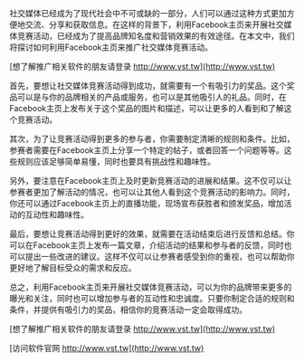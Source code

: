社交媒体已经成为了现代社会中不可或缺的一部分，人们可以通过这种方式更加方便地交流、分享和获取信息。在这样的背景下，利用Facebook主页来开展社交媒体竞赛活动，已经成为了提高品牌知名度和营销效果的有效途径。在本文中，我们将探讨如何利用Facebook主页来推广社交媒体竞赛活动。

[想了解推广相关软件的朋友请登录 http://www.vst.tw](http://www.vst.tw)

首先，要想让社交媒体竞赛活动得到成功，就需要有一个有吸引力的奖品。这个奖品可以是与你的品牌相关的产品或服务，也可以是其他吸引人的礼品。同时，在Facebook主页上发布关于这个奖品的图片和描述，可以让更多的人看到和了解这个竞赛活动。

其次，为了让竞赛活动得到更多的参与者，你需要制定清晰的规则和条件。比如，参赛者需要在Facebook主页上分享一个特定的帖子，或者回答一个问题等等。这些规则应该足够简单易懂，同时也要具有挑战性和趣味性。

另外，要注意在Facebook主页上及时更新竞赛活动的进展和结果。这不仅可以让参赛者更加了解活动的情况，也可以让其他人看到这个竞赛活动的影响力。同时，你还可以通过Facebook主页上的直播功能，现场宣布获胜者和颁发奖品，增加活动的互动性和趣味性。

最后，要想让竞赛活动得到更好的效果，就需要在活动结束后进行反馈和总结。你可以在Facebook主页上发布一篇文章，介绍活动的结果和参与者的反馈，同时也可以提出一些改进的建议。这样不仅可以让参赛者感受到你的重视，也可以帮助你更好地了解目标受众的需求和反应。

总之，利用Facebook主页来开展社交媒体竞赛活动，可以为你的品牌带来更多的曝光和关注，同时也可以增加参与者的互动性和忠诚度。只要你制定合适的规则和条件，并提供有吸引力的奖品，相信你的竞赛活动一定会取得成功。

[想了解推广相关软件的朋友请登录 http://www.vst.tw](http://www.vst.tw)


[访问软件官网 http://www.vst.tw](http://www.vst.tw)
